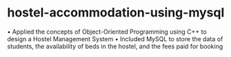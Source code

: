 # hostel-accommodation-using-mysql
• Applied the concepts of Object-Oriented Programming using C++ to design a Hostel Management System
• Included MySQL to store the data of students, the availability of beds in the hostel, and the fees paid for booking

 
